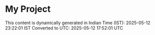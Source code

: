 # My Project

This content is dynamically generated in Indian Time (IST): 2025-05-12 23:22:01 IST
Converted to UTC: 2025-05-12 17:52:01 UTC
